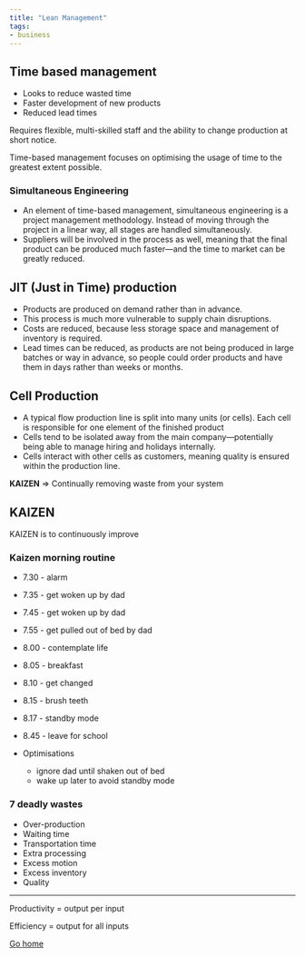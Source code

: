 ```yaml
---
title: "Lean Management"
tags:
- business
---
```


## Time based management

- Looks to reduce wasted time
- Faster development of new products
- Reduced lead times

Requires flexible, multi-skilled staff and the ability to change production at short notice. 

Time-based management focuses on optimising the usage of time to the greatest extent possible. 

### Simultaneous Engineering
- An element of time-based management, simultaneous engineering is a project management methodology. Instead of moving through the project in a linear way, all stages are handled simultaneously.
- Suppliers will be involved in the process as well, meaning that the final product can be produced much faster—and the time to market can be greatly reduced.

## JIT (Just in Time) production
- Products are produced on demand rather than in advance. 
- This process is much more vulnerable to supply chain disruptions.
- Costs are reduced, because less storage space and management of inventory is required.
- Lead times can be reduced, as products are not being produced in large batches or way in advance, so people could order products and have them in days rather than weeks or months.

## Cell Production

- A typical flow production line is split into many units (or cells). Each cell is responsible for one element of the finished product
- Cells tend to be isolated away from the main company—potentially being able to manage hiring and holidays internally.
- Cells interact with other cells as customers, meaning quality is ensured within the production line.

**KAIZEN** => Continually removing waste from your system

## KAIZEN
KAIZEN is to continuously improve

### Kaizen morning routine
- 7.30 - alarm
- 7.35 - get woken up by dad
- 7.45 - get woken up by dad
- 7.55 - get pulled out of bed by dad
- 8.00 - contemplate life
- 8.05 - breakfast
- 8.10 - get changed
- 8.15 - brush teeth
- 8.17 - standby mode
- 8.45 - leave for school

- Optimisations
	- ignore dad until shaken out of bed
	- wake up later to avoid standby mode

### 7 deadly wastes

- Over-production
- Waiting time
- Transportation time
- Extra processing
- Excess motion
- Excess inventory
- Quality

---

Productivity = output per input

Efficiency = output for all inputs

[Go home](/)